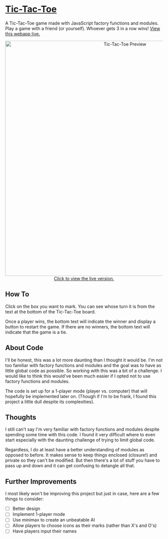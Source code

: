# [Tic-Tac-Toe](https://louvang.github.io/tictactoe/)

A Tic-Tac-Toe game made with JavaScript factory functions and modules. Play a game with a friend (or yourself). Whoever gets 3 in a row wins! [View this webapp live.](https://louvang.github.io/tictactoe/)

<p align="center"><a href="https://louvang.github.io/tictactoe/" target="_blank"><img src="https://louvang.github.io/tictactoe/img/preview.png" alt="Tic-Tac-Toe Preview" width="750px" />
Click to view the live version.</a></p>

## How To

Click on the box you want to mark. You can see whose turn it is from the text at the bottom of the Tic-Tac-Toe board.

Once a player wins, the bottom text will indicate the winner and display a button to restart the game. If there are no winners, the bottom text will indicate that the game is a tie.

## About Code

I'll be honest, this was a lot more daunting than I thought it would be. I'm not too familiar with factory functions and modules and the goal was to have as little global code as possible. So working with this was a bit of a challenge. I would like to think this would've been much easier if I opted not to use factory functions and modules.

The code is set up for a 1-player mode (player vs. computer) that will hopefully be implemented later on. (Though if I'm to be frank, I found this project a little dull despite its complexities).

## Thoughts

I still can't say I'm very familiar with factory functions and modules despite spending some time with this code. I found it very difficult where to even start especially with the daunting challenge of trying to limit global code.

Regardless, I do at least have a better understanding of modules as opposed to before. It makes sense to keep things enclosed (closure!) and private so they can't be modified. But then there's a lot of stuff you have to pass up and down and it can get confusing to detangle all that.

## Further Improvements

I most likely won't be improving this project but just in case, here are a few things to consider:

- [ ] Better design
- [ ] Implement 1-player mode
- [ ] Use minimax to create an unbeatable AI
- [ ] Allow players to choose icons as their marks (rather than X's and O's)
- [ ] Have players input their names
